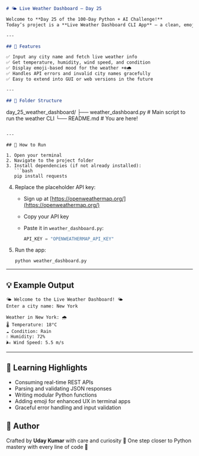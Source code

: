 ```markdown
# 🌤️ Live Weather Dashboard – Day 25

Welcome to **Day 25 of the 100-Day Python + AI Challenge!**  
Today’s project is a **Live Weather Dashboard CLI App** – a clean, emoji-powered command-line tool that fetches and displays **real-time weather data** for any city using the OpenWeatherMap API. ☁️🌡️⚡

---

## 📌 Features

✅ Input any city name and fetch live weather info  
✅ Get temperature, humidity, wind speed, and condition  
✅ Display emoji-based mood for the weather ☀️❄️🌧️  
✅ Handles API errors and invalid city names gracefully  
✅ Easy to extend into GUI or web versions in the future  

---

## 🧱 Folder Structure

```

day\_25\_weather\_dashboard/
├── weather\_dashboard.py   # Main script to run the weather CLI
└── README.md              # You are here!

````

---

## 🚀 How to Run

1. Open your terminal  
2. Navigate to the project folder  
3. Install dependencies (if not already installed):  
   ```bash
   pip install requests
````

4. Replace the placeholder API key:

   * Sign up at [https://openweathermap.org/](https://openweathermap.org/)
   * Copy your API key
   * Paste it in `weather_dashboard.py`:

     ```python
     API_KEY = "OPENWEATHERMAP_API_KEY"
     ```

5. Run the app:

   ```bash
   python weather_dashboard.py
   ```

---

## 💡 Example Output

```
🌤️ Welcome to the Live Weather Dashboard! 🌤️
Enter a city name: New York

Weather in New York: 🌧️
🌡️ Temperature: 18°C
☁️ Condition: Rain
💧 Humidity: 72%
🌬️ Wind Speed: 5.5 m/s
```

---

## 🎯 Learning Highlights

* Consuming real-time REST APIs
* Parsing and validating JSON responses
* Writing modular Python functions
* Adding emoji for enhanced UX in terminal apps
* Graceful error handling and input validation

## 🙌 Author

Crafted by **Uday Kumar** with care and curiosity 💙
One step closer to Python mastery with every line of code 🚀

